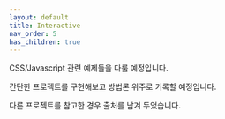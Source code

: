 ```yaml
---
layout: default
title: Interactive
nav_order: 5
has_children: true
---
```


CSS/Javascript 관련 예제들을 다룰 예정입니다.

간단한 프로젝트를 구현해보고 방법론 위주로 기록할 예정입니다.

다른 프로젝트를 참고한 경우 출처를 남겨 두었습니다.
